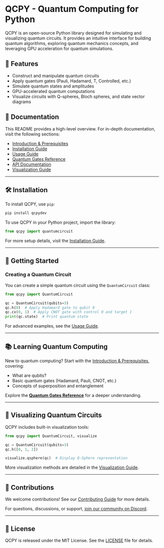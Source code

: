 # QCPY - Quantum Computing for Python

QCPY is an open-source Python library designed for simulating and visualizing quantum circuits. It provides an intuitive interface for building quantum algorithms, exploring quantum mechanics concepts, and leveraging GPU acceleration for quantum simulations.

## 📌 Features
- Construct and manipulate quantum circuits
- Apply quantum gates (Pauli, Hadamard, T, Controlled, etc.)
- Simulate quantum states and amplitudes
- GPU-accelerated quantum computations
- Visualize circuits with Q-spheres, Bloch spheres, and state vector diagrams

## 📖 Documentation
This README provides a high-level overview. For in-depth documentation, visit the following sections:

- [Introduction & Prerequisites](docs/prerequisites.md)
- [Installation Guide](docs/installation.md)
- [Usage Guide](docs/usage.md)
- [Quantum Gates Reference](docs/gates.md)
- [API Documentation](docs/api_reference.md)
- [Visualization Guide](docs/visualization.md)

---

## 🛠️ Installation

To install QCPY, use `pip`:

```sh
pip install qcpydev
```

To use QCPY in your Python project, import the library:

```python
from qcpy import quantumcircuit
```

For more setup details, visit the [Installation Guide](docs/installation.md).

---

## 🚀 Getting Started

### Creating a Quantum Circuit

You can create a simple quantum circuit using the `QuantumCircuit` class:

```python
from qcpy import QuantumCircuit

qc = QuantumCircuit(qubits=3)
qc.h(0)  # Apply Hadamard gate to qubit 0
qc.cx(0, 1)  # Apply CNOT gate with control 0 and target 1
print(qc.state)  # Print quantum state
```

For advanced examples, see the [Usage Guide](docs/usage.md).

---

## 📚 Learning Quantum Computing

New to quantum computing? Start with the [Introduction & Prerequisites](docs/prerequisites.md), covering:
- What are qubits?
- Basic quantum gates (Hadamard, Pauli, CNOT, etc.)
- Concepts of superposition and entanglement

Explore the **[Quantum Gates Reference](docs/gates.md)** for a deeper understanding.

---

## 🎨 Visualizing Quantum Circuits

QCPY includes built-in visualization tools:

```python
from qcpy import QuantumCircuit, visualize

qc = QuantumCircuit(qubits=3)
qc.h([0, 1, 2])

visualize.qsphere(qc)  # Display Q-Sphere representation
```

More visualization methods are detailed in the [Visualization Guide](docs/visualization.md).

---

## 🤝 Contributions

We welcome contributions! See our [Contributing Guide](CONTRIBUTING.md) for more details.

For questions, discussions, or support, [join our community on Discord](https://discord.gg/jWxYXFzraK).

---

## 📜 License

QCPY is released under the MIT License. See the [LICENSE](LICENSE) file for details.
